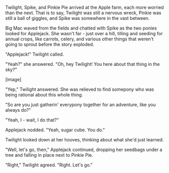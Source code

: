 Twilight, Spike, and Pinkie Pie arrived at the Apple farm, each more worried than the next. That is to say, Twilight was still a nervous wreck, Pinkie was still a ball of giggles, and Spike was somewhere in the vast between. 

Big Mac waved from the fields and chatted with Spike as the two ponies looked for Applejack. She wasn't far - just over a hill, tilling and seeding for annual crops, like carrots, celery, and various other things that weren't going to sprout before the story exploded.

"Applejack!" Twilight called.

"Yeah?" she answered. "Oh, hey Twilight! You here about that thing in the sky?"

\[image\]

"Yep," Twilight answered. She was relieved to find somepony who was being rational about this whole thing.

"So are you just gatherin' everypony together for an adventure, like you always do?"

"Yeah, I - wait, I do that?"

Applejack nodded. "Yeah, sugar cube. You do."

Twilight looked down at her hooves, thinking about what she'd just learned.

"Well, let's go, then," Applejack continued, dropping her seedbags under a tree and falling in place next to Pinkie Pie. 

"Right," Twilight agreed. "Right. Let's go."